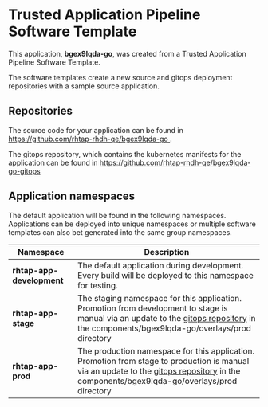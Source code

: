 # Trusted Application Pipeline Software Template

This application, **bgex9lqda-go**, was created from a Trusted Application Pipeline Software Template.

The software templates create a new source and gitops deployment repositories with a sample source application. 

## Repositories

The source code for your application can be found in [https://github.com/rhtap-rhdh-qe/bgex9lqda-go ](https://github.com/rhtap-rhdh-qe/bgex9lqda-go ).
 
The gitops repository, which contains the kubernetes manifests for the application can be found in 
[https://github.com/rhtap-rhdh-qe/bgex9lqda-go-gitops ](https://github.com/rhtap-rhdh-qe/bgex9lqda-go-gitops ) 

## Application namespaces 

The default application will be found in the following namespaces. Applications can be deployed into unique namespaces or multiple software templates can also bet generated into the same group namespaces.  

|  Namespace   |  Description   |  
| -------- | -------- |   
| **rhtap-app-development** | The default application during development. Every build will be deployed to this namespace for testing. | 
| **rhtap-app-stage** | The staging namespace for this application. Promotion from development to stage is manual via an update to the [gitops repository](https://github.com/rhtap-rhdh-qe/bgex9lqda-go-gitops ) in the components/bgex9lqda-go/overlays/prod directory |  
| **rhtap-app-prod** | The production namespace for this application. Promotion from stage to production is manual via an update to the [gitops repository](https://github.com/rhtap-rhdh-qe/bgex9lqda-go-gitops ) in the components/bgex9lqda-go/overlays/prod directory | 